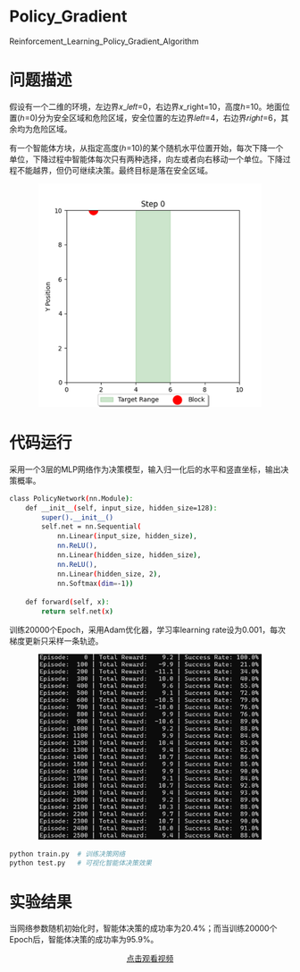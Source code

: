 # Policy_Gradient
Reinforcement_Learning_Policy_Gradient_Algorithm

# 问题描述
假设有一个二维的环境，左边界𝑥_𝑙𝑒𝑓𝑡=0，右边界𝑥_right=10，高度ℎ=10。地面位置(ℎ=0)分为安全区域和危险区域，安全位置的左边界𝑙𝑒𝑓𝑡=4，右边界𝑟𝑖𝑔ℎ𝑡=6，其余均为危险区域。

有一个智能体方块，从指定高度(ℎ=10)的某个随机水平位置开始，每次下降一个单位，下降过程中智能体每次只有两种选择，向左或者向右移动一个单位。下降过程不能越界，但仍可继续决策。最终目标是落在安全区域。

<div align="center">
  <img src="./files/1.png" alt="env" width="400"/>
</div>

# 代码运行

采用一个3层的MLP网络作为决策模型，输入归一化后的水平和竖直坐标，输出决策概率。

```bash
class PolicyNetwork(nn.Module):
    def __init__(self, input_size, hidden_size=128):
        super().__init__()
        self.net = nn.Sequential(
            nn.Linear(input_size, hidden_size),
            nn.ReLU(),
            nn.Linear(hidden_size, hidden_size),
            nn.ReLU(),
            nn.Linear(hidden_size, 2),
            nn.Softmax(dim=-1))

    def forward(self, x):
        return self.net(x)
```

训练20000个Epoch，采用Adam优化器，学习率learning rate设为0.001，每次梯度更新只采样一条轨迹。

<div align="center">
  <img src="./files/2.png" alt="train" width="400"/>
</div>


```bash
python train.py  # 训练决策网络
python test.py   # 可视化智能体决策效果  
```

# 实验结果
当网络参数随机初始化时，智能体决策的成功率为20.4%；而当训练20000个Epoch后，智能体决策的成功率为95.9%。

<div align="center">
    <a href="./files/success.mp4">点击观看视频</a>
</div>
